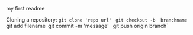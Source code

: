 my first readme

Cloning a repository:
`git clone 'repo url' `
`git checkout -b  branchname
`git add filename`
`git commit -m 'message' `
`git push origin branch`

